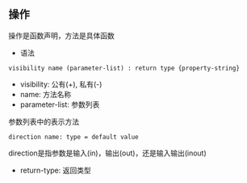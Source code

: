## 操作

 操作是函数声明，方法是具体函数

- 语法

```
visibility name (parameter-list) : return type {property-string}
```

- visibility: 公有(+), 私有(-)
- name: 方法名称
- parameter-list: 参数列表

参数列表中的表示方法

  ```
  direction name: type = default value
  ```

direction是指参数是输入(in)，输出(out)，还是输入输出(inout)  
 
- return-type: 返回类型
